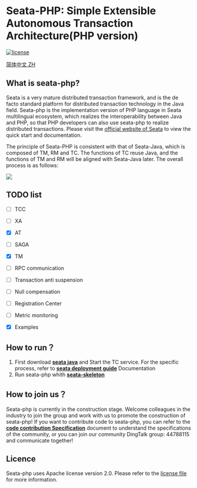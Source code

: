 # Seata-PHP: Simple Extensible Autonomous Transaction Architecture(PHP version)

[![license](https://img.shields.io/github/license/seata/seata-php.svg)](https://www.apache.org/licenses/LICENSE-2.0.html)

[简体中文 ZH](./README_ZH.md)

## What is seata-php?

Seata is a very mature distributed transaction framework, and is the de facto standard platform for distributed transaction technology in the Java field. Seata-php is the implementation version of PHP language in Seata multilingual ecosystem, which realizes the interoperability between Java and PHP, so that PHP developers can also use seata-php to realize distributed transactions. Please visit the [official website of Seata](https://seata.io/en-us) to view the quick start and documentation.

The principle of Seata-PHP is consistent with that of Seata-Java, which is composed of TM, RM and TC. The functions of TC reuse Java, and the functions of TM and RM will be aligned with Seata-Java later. The overall process is as follows:

![](https://user-images.githubusercontent.com/68344696/145942191-7a2d469f-94c8-4cd2-8c7e-46ad75683636.png)

## TODO list

- [ ] TCC
- [ ] XA
- [x] AT
- [ ] SAGA
- [x] TM
- [ ] RPC communication
- [ ] Transaction anti suspension
- [ ] Null compensation
- [ ] Registration Center
- [ ] Metric monitoring
- [x] Examples


## How to run？

1. First download [**seata java**](https://seata.io/zh-cn/blog/download.html) and  Start the TC service. For the specific process, refer to  [**seata deployment guide**](https://seata.io/zh-cn/docs/ops/deploy-guide-beginner.html) Documentation
2. Run seata-php whith [**seata-skeleton**](https://github.com/PandaLIU-1111/seata-skeleton)


## How to join us？

Seata-php is currently in the construction stage. Welcome colleagues in the industry to join the group and work with us to promote the construction of seata-php! If you want to contribute code to seata-php, you can refer to the  [**code contribution Specification**](./docs/en/300.contributing/README.md)  document to understand the specifications of the community, or you can join our community DingTalk group: 44788115 and communicate together!


## Licence

Seata-php uses Apache license version 2.0. Please refer to the [license file](https://github.com/seata/seata-php/blob/master/LICENSE) for more information.

